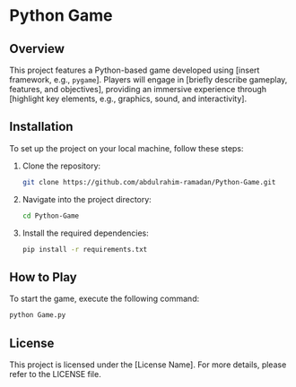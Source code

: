 # Python Game

## Overview
This project features a Python-based game developed using [insert framework, e.g., `pygame`]. Players will engage in [briefly describe gameplay, features, and objectives], providing an immersive experience through [highlight key elements, e.g., graphics, sound, and interactivity].


## Installation
To set up the project on your local machine, follow these steps:

1. Clone the repository:
   ```bash
   git clone https://github.com/abdulrahim-ramadan/Python-Game.git
   ```
2. Navigate into the project directory:
   ```bash
   cd Python-Game
   ```
3. Install the required dependencies:
   ```bash
   pip install -r requirements.txt
   ```

## How to Play
To start the game, execute the following command:
```bash
python Game.py
```

## License
This project is licensed under the [License Name]. For more details, please refer to the LICENSE file.
